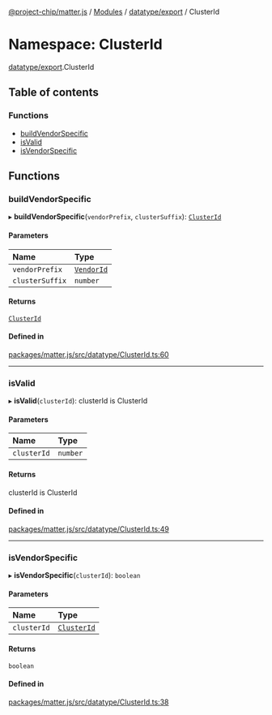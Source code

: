 [@project-chip/matter.js](../README.md) / [Modules](../modules.md) / [datatype/export](datatype_export.md) / ClusterId

# Namespace: ClusterId

[datatype/export](datatype_export.md).ClusterId

## Table of contents

### Functions

- [buildVendorSpecific](datatype_export.ClusterId.md#buildvendorspecific)
- [isValid](datatype_export.ClusterId.md#isvalid)
- [isVendorSpecific](datatype_export.ClusterId.md#isvendorspecific)

## Functions

### buildVendorSpecific

▸ **buildVendorSpecific**(`vendorPrefix`, `clusterSuffix`): [`ClusterId`](datatype_export.md#clusterid)

#### Parameters

| Name | Type |
| :------ | :------ |
| `vendorPrefix` | [`VendorId`](datatype_export.md#vendorid) |
| `clusterSuffix` | `number` |

#### Returns

[`ClusterId`](datatype_export.md#clusterid)

#### Defined in

[packages/matter.js/src/datatype/ClusterId.ts:60](https://github.com/project-chip/matter.js/blob/2d9f2165d2672864fda3496a6d0d5f93597f82c6/packages/matter.js/src/datatype/ClusterId.ts#L60)

___

### isValid

▸ **isValid**(`clusterId`): clusterId is ClusterId

#### Parameters

| Name | Type |
| :------ | :------ |
| `clusterId` | `number` |

#### Returns

clusterId is ClusterId

#### Defined in

[packages/matter.js/src/datatype/ClusterId.ts:49](https://github.com/project-chip/matter.js/blob/2d9f2165d2672864fda3496a6d0d5f93597f82c6/packages/matter.js/src/datatype/ClusterId.ts#L49)

___

### isVendorSpecific

▸ **isVendorSpecific**(`clusterId`): `boolean`

#### Parameters

| Name | Type |
| :------ | :------ |
| `clusterId` | [`ClusterId`](datatype_export.md#clusterid) |

#### Returns

`boolean`

#### Defined in

[packages/matter.js/src/datatype/ClusterId.ts:38](https://github.com/project-chip/matter.js/blob/2d9f2165d2672864fda3496a6d0d5f93597f82c6/packages/matter.js/src/datatype/ClusterId.ts#L38)
